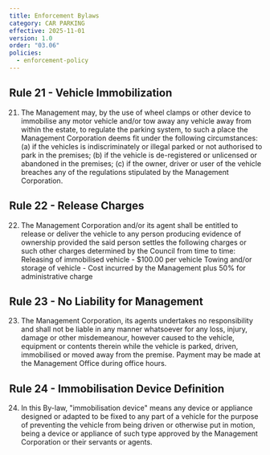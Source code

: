 ```yaml
---
title: Enforcement Bylaws
category: CAR PARKING
effective: 2025-11-01
version: 1.0
order: "03.06"
policies:
  - enforcement-policy
---
```


## Rule 21 - Vehicle Immobilization

21) The Management may, by the use of wheel clamps or other device to immobilise any motor vehicle and/or tow away any vehicle away from within the estate, to regulate the parking system, to such a place the Management Corporation deems fit under the following circumstances: (a) if the vehicles is indiscriminately or illegal parked or not authorised to park in the premises; (b) if the vehicle is de-registered or unlicensed or abandoned in the premises; (c) if the owner, driver or user of the vehicle breaches any of the regulations stipulated by the Management Corporation.

## Rule 22 - Release Charges

22) The Management Corporation and/or its agent shall be entitled to release or deliver the vehicle to any person producing evidence of ownership provided the said person settles the following charges or such other charges determined by the Council from time to time: Releasing of immobilised vehicle - $100.00 per vehicle Towing and/or storage of vehicle - Cost incurred by the Management plus 50% for administrative charge

## Rule 23 - No Liability for Management

23) The Management Corporation, its agents undertakes no responsibility and shall not be liable in any manner whatsoever for any loss, injury, damage or other misdemeanour, however caused to the vehicle, equipment or contents therein while the vehicle is parked, driven, immobilised or moved away from the premise. Payment may be made at the Management Office during office hours.

## Rule 24 - Immobilisation Device Definition

24) In this By-law, "immobilisation device" means any device or appliance designed or adapted to be fixed to any part of a vehicle for the purpose of preventing the vehicle from being driven or otherwise put in motion, being a device or appliance of such type approved by the Management Corporation or their servants or agents.
